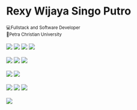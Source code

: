 <h1>Rexy Wijaya Singo Putro</h1>
<small>💻Fullstack and Software Developer</small>
<br>
<small>🏢Petra Christian University</small>
<br>
<br>

<div class="languages d-flex flex-wrap justify-content-start">
<img src="https://img.shields.io/badge/language-python-green?logo=python&logoColor=green">
<img src="https://img.shields.io/badge/language-php-cc14cc?logo=php&logoColor=cc14cc">
<img src="https://img.shields.io/badge/language-kotlin-8f3dee?logo=kotlin&logoColor=8f3dee">
<img src="https://img.shields.io/badge/language-swift-f3632e?logo=swift&logoColor=f3632e">
</div>

<br>
<div class="frameworks d-flex flex-wrap justify-content-start">
<img src="https://img.shields.io/badge/frameworks-flutter-4f8fc3?logo=flutter&logoColor=4f8fc3">
<img src="https://img.shields.io/badge/frameworks-django-green?logo=django&logoColor=green">
<img src="https://img.shields.io/badge/frameworks-laravel-ff5252?logo=laravel&logoColor=ff5252">
</div>

<br>
<div class="databases d-flex flex-wrap justify-content-start">
<img src="https://img.shields.io/badge/database-PostgreSQL-2e506b?logo=postgresql&logoColor=2e506b">
<img src="https://img.shields.io/badge/database-MySQLi-orange?logo=mysql&logoColor=orange">
</div>

<br>
<div class="tools d-flex flex-wrap justify-content-start">
<img src="https://img.shields.io/badge/tools-Git-f34133?logo=git&logoColor=f34133">
<img src="https://img.shields.io/badge/tools-Github-151b23?logo=github&logoColor=151b23">
<img src="https://img.shields.io/badge/tools-Postman-e05320?logo=postman&logoColor=e05320">
</div>

<br>
<div class="profile d-flex flex-wrap justify-content-start">
<img src="https://visitcount.itsvg.in/api?id=rexywjy&icon=0&color=0">
</div>

